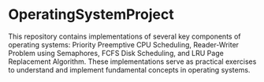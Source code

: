 # OperatingSystemProject
This repository contains implementations of several key components of operating systems: Priority Preemptive CPU Scheduling, Reader-Writer Problem using Semaphores, FCFS Disk Scheduling, and LRU Page Replacement Algorithm. These implementations serve as practical exercises to understand and implement fundamental concepts in operating systems.
